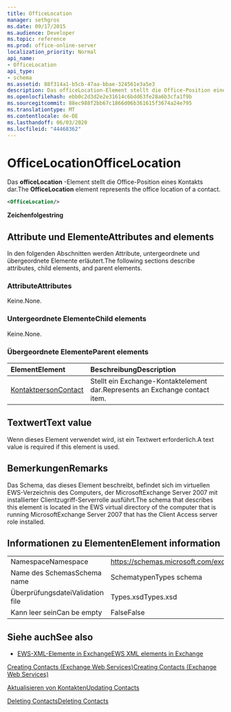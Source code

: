 ```yaml
---
title: OfficeLocation
manager: sethgros
ms.date: 09/17/2015
ms.audience: Developer
ms.topic: reference
ms.prod: office-online-server
localization_priority: Normal
api_name:
- OfficeLocation
api_type:
- schema
ms.assetid: 88f314a1-b5cb-47aa-bbae-324561e3a5e3
description: Das officeLocation-Element stellt die Office-Position eines Kontakts dar.
ms.openlocfilehash: ebb0c2d3d2e2e31614c6bdd63fe28a6b3cfa1f9b
ms.sourcegitcommit: 88ec988f2bb67c1866d06b361615f3674a24e795
ms.translationtype: MT
ms.contentlocale: de-DE
ms.lasthandoff: 06/03/2020
ms.locfileid: "44468362"
---
```

# <a name="officelocation"></a><span data-ttu-id="1d820-103">OfficeLocation</span><span class="sxs-lookup"><span data-stu-id="1d820-103">OfficeLocation</span></span>

<span data-ttu-id="1d820-104">Das **officeLocation** -Element stellt die Office-Position eines Kontakts dar.</span><span class="sxs-lookup"><span data-stu-id="1d820-104">The **OfficeLocation** element represents the office location of a contact.</span></span> 
  
```xml
<OfficeLocation/>
```

 <span data-ttu-id="1d820-105">**Zeichenfolge**</span><span class="sxs-lookup"><span data-stu-id="1d820-105">**string**</span></span>
## <a name="attributes-and-elements"></a><span data-ttu-id="1d820-106">Attribute und Elemente</span><span class="sxs-lookup"><span data-stu-id="1d820-106">Attributes and elements</span></span>

<span data-ttu-id="1d820-107">In den folgenden Abschnitten werden Attribute, untergeordnete und übergeordnete Elemente erläutert.</span><span class="sxs-lookup"><span data-stu-id="1d820-107">The following sections describe attributes, child elements, and parent elements.</span></span>
  
### <a name="attributes"></a><span data-ttu-id="1d820-108">Attribute</span><span class="sxs-lookup"><span data-stu-id="1d820-108">Attributes</span></span>

<span data-ttu-id="1d820-109">Keine.</span><span class="sxs-lookup"><span data-stu-id="1d820-109">None.</span></span>
  
### <a name="child-elements"></a><span data-ttu-id="1d820-110">Untergeordnete Elemente</span><span class="sxs-lookup"><span data-stu-id="1d820-110">Child elements</span></span>

<span data-ttu-id="1d820-111">Keine.</span><span class="sxs-lookup"><span data-stu-id="1d820-111">None.</span></span>
  
### <a name="parent-elements"></a><span data-ttu-id="1d820-112">Übergeordnete Elemente</span><span class="sxs-lookup"><span data-stu-id="1d820-112">Parent elements</span></span>

|<span data-ttu-id="1d820-113">**Element**</span><span class="sxs-lookup"><span data-stu-id="1d820-113">**Element**</span></span>|<span data-ttu-id="1d820-114">**Beschreibung**</span><span class="sxs-lookup"><span data-stu-id="1d820-114">**Description**</span></span>|
|:-----|:-----|
|[<span data-ttu-id="1d820-115">Kontaktperson</span><span class="sxs-lookup"><span data-stu-id="1d820-115">Contact</span></span>](contact.md) <br/> |<span data-ttu-id="1d820-116">Stellt ein Exchange-Kontaktelement dar.</span><span class="sxs-lookup"><span data-stu-id="1d820-116">Represents an Exchange contact item.</span></span>  <br/> |
   
## <a name="text-value"></a><span data-ttu-id="1d820-117">Textwert</span><span class="sxs-lookup"><span data-stu-id="1d820-117">Text value</span></span>

<span data-ttu-id="1d820-118">Wenn dieses Element verwendet wird, ist ein Textwert erforderlich.</span><span class="sxs-lookup"><span data-stu-id="1d820-118">A text value is required if this element is used.</span></span>
  
## <a name="remarks"></a><span data-ttu-id="1d820-119">Bemerkungen</span><span class="sxs-lookup"><span data-stu-id="1d820-119">Remarks</span></span>

<span data-ttu-id="1d820-120">Das Schema, das dieses Element beschreibt, befindet sich im virtuellen EWS-Verzeichnis des Computers, der MicrosoftExchange Server 2007 mit installierter Clientzugriff-Serverrolle ausführt.</span><span class="sxs-lookup"><span data-stu-id="1d820-120">The schema that describes this element is located in the EWS virtual directory of the computer that is running MicrosoftExchange Server 2007 that has the Client Access server role installed.</span></span>
  
## <a name="element-information"></a><span data-ttu-id="1d820-121">Informationen zu Elementen</span><span class="sxs-lookup"><span data-stu-id="1d820-121">Element information</span></span>

|||
|:-----|:-----|
|<span data-ttu-id="1d820-122">Namespace</span><span class="sxs-lookup"><span data-stu-id="1d820-122">Namespace</span></span>  <br/> |https://schemas.microsoft.com/exchange/services/2006/types  <br/> |
|<span data-ttu-id="1d820-123">Name des Schemas</span><span class="sxs-lookup"><span data-stu-id="1d820-123">Schema name</span></span>  <br/> |<span data-ttu-id="1d820-124">Schematypen</span><span class="sxs-lookup"><span data-stu-id="1d820-124">Types schema</span></span>  <br/> |
|<span data-ttu-id="1d820-125">Überprüfungsdatei</span><span class="sxs-lookup"><span data-stu-id="1d820-125">Validation file</span></span>  <br/> |<span data-ttu-id="1d820-126">Types.xsd</span><span class="sxs-lookup"><span data-stu-id="1d820-126">Types.xsd</span></span>  <br/> |
|<span data-ttu-id="1d820-127">Kann leer sein</span><span class="sxs-lookup"><span data-stu-id="1d820-127">Can be empty</span></span>  <br/> |<span data-ttu-id="1d820-128">False</span><span class="sxs-lookup"><span data-stu-id="1d820-128">False</span></span>  <br/> |
   
## <a name="see-also"></a><span data-ttu-id="1d820-129">Siehe auch</span><span class="sxs-lookup"><span data-stu-id="1d820-129">See also</span></span>



- [<span data-ttu-id="1d820-130">EWS-XML-Elemente in Exchange</span><span class="sxs-lookup"><span data-stu-id="1d820-130">EWS XML elements in Exchange</span></span>](ews-xml-elements-in-exchange.md)


[<span data-ttu-id="1d820-131">Creating Contacts (Exchange Web Services)</span><span class="sxs-lookup"><span data-stu-id="1d820-131">Creating Contacts (Exchange Web Services)</span></span>](https://msdn.microsoft.com/library/4845917e-70d1-481c-bbd7-011ec6571789%28Office.15%29.aspx)
  
[<span data-ttu-id="1d820-132">Aktualisieren von Kontakten</span><span class="sxs-lookup"><span data-stu-id="1d820-132">Updating Contacts</span></span>](https://msdn.microsoft.com/library/9a865953-b94a-4229-b632-2dee433314be%28Office.15%29.aspx)
  
[<span data-ttu-id="1d820-133">Deleting Contacts</span><span class="sxs-lookup"><span data-stu-id="1d820-133">Deleting Contacts</span></span>](https://msdn.microsoft.com/library/fcc3dc84-cd3e-455e-a1a7-ae6921c9b588%28Office.15%29.aspx)

